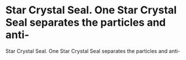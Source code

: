 # Star Crystal Seal. One Star Crystal Seal separates the particles and anti-

Star Crystal Seal. One Star Crystal Seal separates the particles and anti-